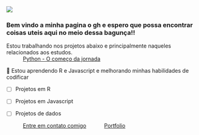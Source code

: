 <img src="https://images.unsplash.com/photo-1510877208355-2f12a771f842?ixid=MXwxMjA3fDB8MHxwaG90by1wYWdlfHx8fGVufDB8fHw%3D&ixlib=rb-1.2.1&auto=format&fit=crop&w=1050&q=80"/>
 
### Bem vindo a minha pagina o gh e espero que possa encontrar coisas uteis aqui no meio dessa bagunça!! <br>
 
  Estou trabalhando nos projetos abaixo e principalmente naqueles relacionados aos estudos. <br>
&nbsp;&nbsp;&nbsp;&nbsp;&nbsp;&nbsp;&nbsp;&nbsp;&nbsp;&nbsp; [Python - O começo da jornada](https://github.com/Sposigor/Caminho_do_Python)<br>

 
:seedling: Estou aprendendo R e Javascript e melhorando minhas habilidades de codificar<br>

- [ ] Projetos em R
- [ ] Projetos em Javascript
- [ ] Projetos de dados


&nbsp;&nbsp;&nbsp;&nbsp;&nbsp;&nbsp;&nbsp;&nbsp;&nbsp;&nbsp; [Entre em contato comigo](mailto:sposigor@gmail.com)
&nbsp;&nbsp;&nbsp;&nbsp;&nbsp;&nbsp;&nbsp;&nbsp;&nbsp;&nbsp; [Portfolio](https://sposigor.github.io/spos.github.io/)
 

